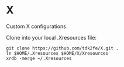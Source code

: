 X
=

Custom X configurations

Clone into your local .Xresources file:
```shell
git clone https://github.com/tdk2fe/X.git .
ln $HOME/.Xresources $HOME/X/Xresources
xrdb -merge ~/.Xresources
```

